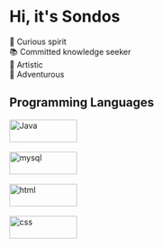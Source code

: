 <h1>Hi, it's Sondos</h1>
<div>
<p style="text-align: justify;">
   💫 Curious spirit <br />
   📚 Committed knowledge seeker <br />
   🎨 Artistic  <br />
   🤩 Adventurous  <br />
    <p>
</div>

<h2>Programming Languages</h2>
<div>
   <img alt="Java" width="120px" height="40px" src="https://img.shields.io/badge/Java-ED8B00?style=for-the-badge&logo=java&logoColor=white"></br></br>
   <img alt="mysql" width="120px" height="40px" src="https://img.shields.io/badge/MySQL-005C84?style=for-the-badge&logo=mysql&logoColor=white"></br></br>
   <img alt="html" width="120px" height="40px" src="https://img.shields.io/badge/HTML5-E34F26?style=for-the-badge&logo=html5&logoColor=white"></br></br>
   <img alt="css" width="120px" height="40px" src="https://img.shields.io/badge/CSS3-1572B6?style=for-the-badge&logo=css3&logoColor=white"></br></br>
</div>

 <!---
sondosaabed/sondosaabed is a ✨ special ✨ repository because its `README.md` (this file) appears on your GitHub profile.
You can click the Preview link to take a look at your changes.
--->
